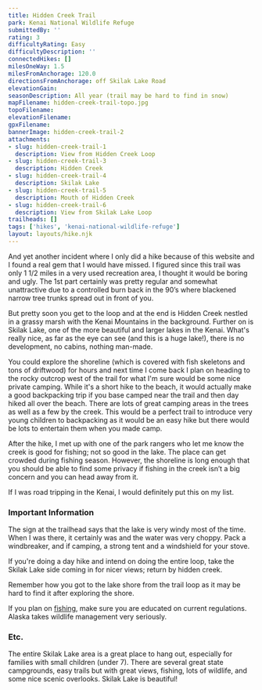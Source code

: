 ```yaml
---
title: Hidden Creek Trail
park: Kenai National Wildlife Refuge
submittedBy: ''
rating: 3
difficultyRating: Easy
difficultyDescription: ''
connectedHikes: []
milesOneWay: 1.5
milesFromAnchorage: 120.0
directionsFromAnchorage: off Skilak Lake Road
elevationGain: 
seasonDescription: All year (trail may be hard to find in snow)
mapFilename: hidden-creek-trail-topo.jpg
topoFilename: 
elevationFilename: 
gpxFilename: 
bannerImage: hidden-creek-trail-2
attachments:
- slug: hidden-creek-trail-1
  description: View from Hidden Creek Loop
- slug: hidden-creek-trail-3
  description: Hidden Creek
- slug: hidden-creek-trail-4
  description: Skilak Lake
- slug: hidden-creek-trail-5
  description: Mouth of Hidden Creek
- slug: hidden-creek-trail-6
  description: View from Skilak Lake Loop
trailheads: []
tags: ['hikes', 'kenai-national-wildlife-refuge']
layout: layouts/hike.njk
---
```

And yet another incident where I only did a hike because of this website and I found a real gem that I would have missed. I figured since this trail was only 1 1/2 miles in a very used recreation area, I thought it would be boring and ugly. The 1st part certainly was pretty regular and somewhat unattractive due to a controlled burn back in the 90’s where blackened narrow tree trunks spread out in front of you.

But pretty soon you get to the loop and at the end is Hidden Creek nestled in a grassy marsh with the Kenai Mountains in the background. Further on is Skilak Lake, one of the more beautiful and larger lakes in the Kenai. What's really nice, as far as the eye can see (and this is a huge lake!), there is no development, no cabins, nothing man-made.

You could explore the shoreline (which is covered with fish skeletons and tons of driftwood) for hours and next time I come back I plan on heading to the rocky outcrop west of the trail for what I'm sure would be some nice private camping. While it's a short hike to the beach, it would actually make a good backpacking trip if you base camped near the trail and then day hiked all over the beach. There are lots of great camping areas in the trees as well as a few by the creek. This would be a perfect trail to introduce very young children to backpacking as it would be an easy hike but there would be lots to entertain them when you made camp.

After the hike, I met up with one of the park rangers who let me know the creek is good for fishing; not so good in the lake. The place can get crowded during fishing season. However, the shoreline is long enough that you should be able to find some privacy if fishing in the creek isn’t a big concern and you can head away from it. 

If I was road tripping in the Kenai, I would definitely put this on my list.

### Important Information

The sign at the trailhead says that the lake is very windy most of the time. When I was there, it certainly was and the water was very choppy. Pack a windbreaker, and if camping, a strong tent and a windshield for your stove. 

If you're doing a day hike and intend on doing the entire loop, take the Skilak Lake side coming in for nicer views; return by hidden creek. 

Remember how you got to the lake shore from the trail loop as it may be hard to find it after exploring the shore.

If you plan on [fishing](http://alaskahikesearch.com/education/#fishing), make sure you are educated on current regulations. Alaska takes wildlife management very seriously.

### Etc.

The entire Skilak Lake area is a great place to hang out, especially for families with small children (under 7). There are several great state campgrounds, easy trails but with great views, fishing, lots of wildlife, and some nice scenic overlooks. Skilak Lake is beautiful!
